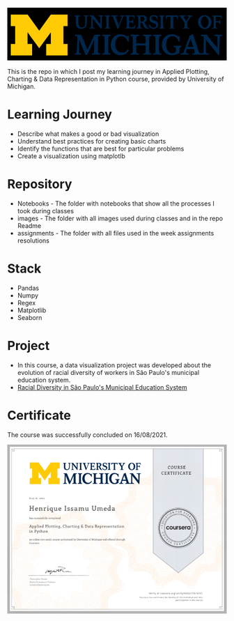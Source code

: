 ![](../images/um-logo.png)


This is the repo in which I post my learning journey in Applied Plotting, Charting & Data Representation in Python course, provided by University of Michigan.

# Learning Journey
- Describe what makes a good or bad visualization
- Understand best practices for creating basic charts
- Identify the functions that are best for particular problems
- Create a visualization using matplotlb


# Repository
- Notebooks - The folder with notebooks that show all the processes I took during classes
- images - The folder with all images used during classes and in the repo Readme
- assignments - The folder with all files used in the week assignments resolutions


# Stack 
- Pandas
- Numpy
- Regex
- Matplotlib
- Seaborn


# Project
- In this course, a data visualization project was developed about the evolution of racial diversity of workers in São Paulo's municipal education system.
- [Racial Diversity in São Paulo's Municipal Education System](https://github.com/henriqueumeda/Data-Science-study/tree/main/UM/02%20-%20Applied%20Plotting%2C%20Charting%20%26%20Data%20Representation%20in%20Python/assignments/assignment4)

# Certificate 
The course was successfully concluded on 16/08/2021.

![](images/certificate.png)
